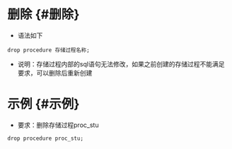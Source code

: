 # 删除 {#删除}

* 语法如下

```
drop procedure 存储过程名称;

```

* 说明：存储过程内部的sql语句无法修改，如果之前创建的存储过程不能满足要求，可以删除后重新创建

# 示例 {#示例}

* 要求：删除存储过程proc\_stu

```
drop procedure proc_stu;
```



